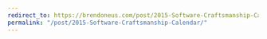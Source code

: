 ```yaml
---
redirect_to: https://brendoneus.com/post/2015-Software-Craftsmanship-Calendar/
permalink: "/post/2015-Software-Craftsmanship-Calendar/"
---
```

